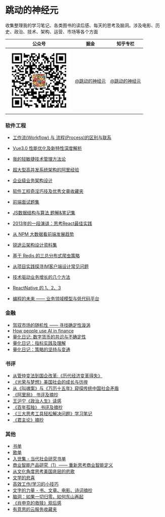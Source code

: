 # 跳动的神经元

收集整理我的学习笔记、各类图书的读后感、每天的思考及脑洞。涉及电影、历史、政治、技术、架构、运营、市场等各个方面

公众号 | 掘金 | 知乎专栏
---|---|---
![pic](./images/qrcode/wechat_o.jpg) | [@跳动的神经元](https://juejin.im/user/5e41ddaa518825495f453735) | [@跳动的神经元](https://zhuanlan.zhihu.com/c_1235944211158945792)

### 软件工程

- [工作流(Workflow) 与 流程(Process)的区别与联系](https://juejin.im/post/5efe7bab6fb9a07e9608bf8e)
- [Vue3.0 性能优化及新特性深度解析](https://juejin.im/post/5ef576605188252e5c575645)
- [我的轻敏捷技术管理方法论](./articles/我的轻敏捷技术管理方法论.md)
- [超大型高并发系统架构的阿里经验](./articles/超大型高并发系统架构的阿里经验.md)
- [企业级业务架构设计](./book/企业级业务架构.md)
- [软件工程奇淫巧技及优秀文章收藏夹](./articles/软件工程奇淫巧集及优秀文章收藏夹.md)
- [前端面试题集](https://github.com/georgezouq/interview)
- [JS数据结构与算法 题解&笔记集](./note/algorithm/README.md)
- [2013年的一段演讲：思考React最佳实践](./talk/RethinkReactBasePractice.md)
- [从 NPM 大数据看前端发展趋势](./talk/从NPM大数据看前端的发展趋势.md)
- [锐途云架构设计资料集](ArchDesign.md)
- [基于 Redis 的三总分布式爬虫策略](https://georgezouq.github.io/2016/06/27/%E5%9F%BA%E4%BA%8ERedis%E7%9A%84%E4%B8%89%E7%A7%8D%E5%88%86%E5%B8%83%E5%BC%8F%E7%88%AC%E8%99%AB%E7%AD%96%E7%95%A5/)
- [从项目实践探寻IM客户端设计常见问题](./articles/im.md)
- [技术驱动业务增长的几个方法](./articles/技术驱动业务增长的几个方法.md)

- [ReactNative 的 1、2、3]()
- [编程的未来 —— 业务领域模型与低代码平台]()

### 金融

- [驾驭市场的随机性 —— 寻找确定性漩涡](./articles/混沌理论与金融市场寻找确定性漩涡.md)
- [How people use AI in finance](https://medium.com/@zousongqi0213/how-people-use-ai-in-finance-59f0a7512b4)
- [量化日记: 数字货币的共识与不确定性](./articles/量化日记20180814.md)
- [量化日记：指标实践及理解](./articles/量化日记20180811.md)
- [量化日记：策略的坚持与变通](./articles/量化日记20180802.md)

### 书评

- [从管仲变法到国企改革:《历代经济变革得失》](articles/从管仲变法到国企改革历代经济变革得失.md)
- [《光荣与梦想》美国社会的成长与彷徨](book/光荣与梦想.md)
- [从《叫魂案》与《万历十五年》窥探传统中国社会矛盾](book/MingQing.md)
- [《阿里局》 书评及摘抄](book/阿里局.md)
- [王沪宁《政治人生》读感](book/PoliticalLife.md)
- [《百年孤独》 书评及摘抄](book/Cienañosdesoledad.md)
- [《三大思考工具轻松解决问题》学习笔记](book/ToolsOfThought.md)
- [《君主论》摘抄](book/君主论.md)

### 其他

- [书单](book/BookList.md)
- [歌单](./SongList.md)
- [入世集 - 当代社会研究书单](book/入世集.md)
- [商业智能产品研究（1）—— 重新思考商业智能定义](./articles/商业智能产品研究1.md)
- [从文化角度思考美国底层的悲歌](./articles/从文化角度思考美国底层的悲歌.md)
- [文学的悲喜](./articles/文学的悲喜.md)
- [高效工作/学习的小技巧](articles/高效能的小技巧.md)
- [文字的力量 - 书、文章、电影、诗词摘抄](ThePowerofWords.md)
- [脑洞：如果一切归零，如何东山再起](IfNothingWhatToDo.md)
- [《肖申克的救赎》观后感](TheShawshankRedemption.md)
- [有意思的云服务收藏夹](CloudServices.md)
